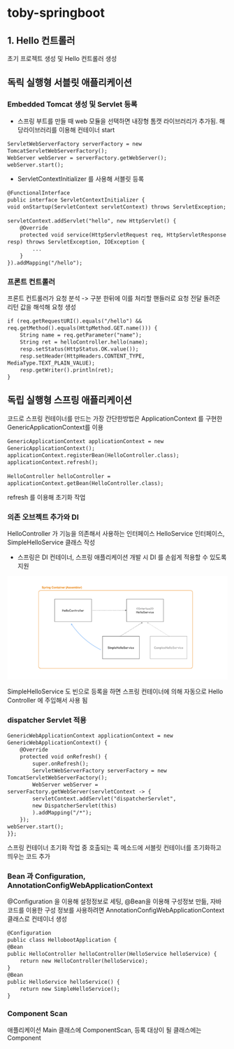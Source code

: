 # toby-springboot


## 1. Hello 컨트롤러
초기 프로젝트 생성 및 Hello 컨트롤러 생성

## 독릭 실행형 서블릿 애플리케이션
### Embedded Tomcat 생성 및 Servlet 등록
* 스프링 부트를 만들 때 web 모듈을 선택하면 내장형 톰캣 라이브러리가 추가됨. 해당라이브러리를 이용해 컨테이너 start

```
ServletWebServerFactory serverFactory = new TomcatServletWebServerFactory();
WebServer webServer = serverFactory.getWebServer();
webServer.start();
```

* ServletContextInitializer 를 사용해 서블릿 등록
```
@FunctionalInterface
public interface ServletContextInitializer {
void onStartup(ServletContext servletContext) throws ServletException;

servletContext.addServlet("hello", new HttpServlet() {
    @Override
    protected void service(HttpServletRequest req, HttpServletResponse resp) throws ServletException, IOException {
        ...
    }
}).addMapping("/hello");
```


### 프론트 컨트롤러
프론트 컨트롤러가 요청 분석 -> 구분 한뒤에 이를 처리할 핸들러로 요청 전달 돌려준 리턴 값을 해석해 요청 생성
```
if (req.getRequestURI().equals("/hello") && req.getMethod().equals(HttpMethod.GET.name())) {
    String name = req.getParameter("name");
    String ret = helloController.hello(name);
    resp.setStatus(HttpStatus.OK.value());
    resp.setHeader(HttpHeaders.CONTENT_TYPE, MediaType.TEXT_PLAIN_VALUE);
    resp.getWriter().println(ret);
}
```


## 독립 실행형 스프링 애플리케이션
코드로 스프링 컨테이너를 만드는 가장 간단한방법은 ApplicationContext 를 구현한 GenericApplicationContext를 이용

```
GenericApplicationContext applicationContext = new GenericApplicationContext();
applicationContext.registerBean(HelloController.class);
applicationContext.refresh();

HelloController helloController = applicationContext.getBean(HelloController.class);
```
refresh 를 이용해 초기화 작업

### 의존 오브젝트 추가와 DI
HelloController 가 기능을 의존해서 사용하는 인터페이스 HelloService 인터페이스,  SimpleHelloService 클래스 작성
* 스프링은 DI 컨테이너, 스프링 애플리케이션 개발 시 DI 를 손쉽게 적용할 수 있도록 지원

![img.png](img.png)

SimpleHelloService 도 빈으로 등록을 하면 스프링 컨테이너에 의해 자동으로 Hello Controller 에 주입해서 사용 됨


### dispatcher Servlet 적용
```
GenericWebApplicationContext applicationContext = new GenericWebApplicationContext() {
    @Override
    protected void onRefresh() {
        super.onRefresh();
        ServletWebServerFactory serverFactory = new TomcatServletWebServerFactory();
        WebServer webServer = serverFactory.getWebServer(servletContext -> {
        servletContext.addServlet("dispatcherServlet",
        new DispatcherServlet(this)
        ).addMapping("/*");
    });
webServer.start();
}};
```
스프링 컨테이너 초기화 작업 중 호출되는 훅 메소드에 서블릿 컨테이너를 초기화하고 띄우는 코드 추가

### Bean 과 Configuration, AnnotationConfigWebApplicationContext
@Configuration 을 이용해 설정정보로 세팅,
@Bean을 이용해 구성정보 만듦, 
자바 코드를 이용한 구성 정보를 사용하려면 AnnotationConfigWebApplicationContext 클래스로 컨테이너 생성

```
@Configuration
public class HellobootApplication {
@Bean
public HelloController helloController(HelloService helloService) {
    return new HelloController(helloService);
}
@Bean
public HelloService helloService() {
    return new SimpleHelloService();
}
```

### Component Scan
애플리케이션 Main 클래스에 ComponentScan, 등록 대상이 될 클래스에는 Component 